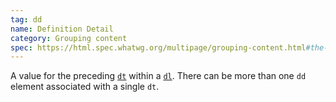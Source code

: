 ```yaml
---
tag: dd
name: Definition Detail
category: Grouping content
spec: https://html.spec.whatwg.org/multipage/grouping-content.html#the-dd-element
---
```


A value for the preceding [`dt`](#dt) within a [`dl`](#dl). There can be more than one `dd` element associated with a single `dt`.
